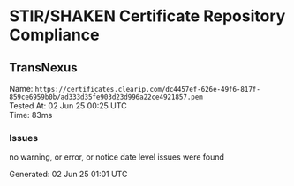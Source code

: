 # STIR/SHAKEN Certificate Repository Compliance

## TransNexus

Name: `https://certificates.clearip.com/dc4457ef-626e-49f6-817f-859ce6959b0b/ad333d35fe903d23d996a22ce4921857.pem`\
Tested At: 02 Jun 25 00:25 UTC\
Time: 83ms

### Issues

no warning, or error, or notice date level issues were found

Generated: 02 Jun 25 01:01 UTC
